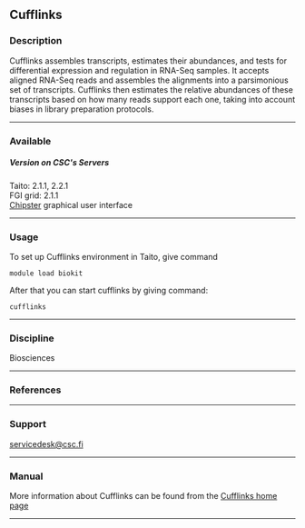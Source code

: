 ## Cufflinks

### Description

Cufflinks assembles transcripts, estimates their abundances, and tests
for  differential expression  and  regulation in  RNA-Seq samples.  It
accepts  aligned RNA-Seq  reads and  assembles the  alignments into  a
parsimonious set of transcripts. Cufflinks then estimates the relative
abundances of these  transcripts based on how many  reads support each
one, taking into account biases in library preparation protocols.

------------------------------------------------------------------------

### Available

##### Version on CSC's Servers

Taito: 2.1.1, 2.2.1  
FGI grid: 2.1.1  
[Chipster] graphical user interface

------------------------------------------------------------------------

### Usage

To set up Cufflinks environment in Taito, give command

    module load biokit 

After that you can start cufflinks by giving command:

    cufflinks 

------------------------------------------------------------------------

### Discipline

Biosciences  

------------------------------------------------------------------------

### References

------------------------------------------------------------------------

### Support

servicedesk@csc.fi

------------------------------------------------------------------------

### Manual

More information about Cufflinks can be found from the [Cufflinks home
page]

------------------------------------------------------------------------

  [Chipster]: http://chipster.csc.fi
  [Cufflinks home page]: http://cufflinks.cbcb.umd.edu/
